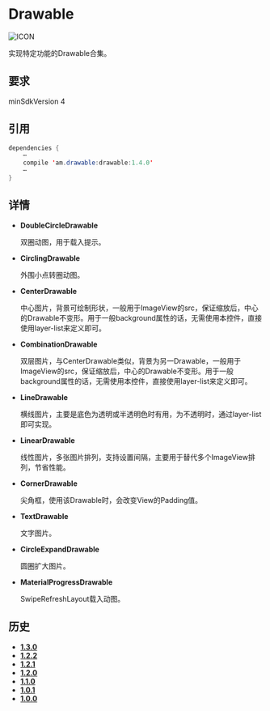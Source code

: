 # Drawable
![ICON](https://raw.githubusercontent.com/AlexMofer/ProjectX/master/drawable/icon.png)

实现特定功能的Drawable合集。
## 要求
minSdkVersion 4
## 引用
```java
dependencies {
    ⋯
    compile 'am.drawable:drawable:1.4.0'
    ⋯
}
```
## 详情
- **DoubleCircleDrawable**

    双圈动图，用于载入提示。
- **CirclingDrawable**

    外围小点转圈动图。
- **CenterDrawable**

    中心图片，背景可绘制形状，一般用于ImageView的src，保证缩放后，中心的Drawable不变形。用于一般background属性的话，无需使用本控件，直接使用layer-list来定义即可。
- **CombinationDrawable**

    双层图片，与CenterDrawable类似，背景为另一Drawable，一般用于ImageView的src，保证缩放后，中心的Drawable不变形。用于一般background属性的话，无需使用本控件，直接使用layer-list来定义即可。
- **LineDrawable**

    横线图片，主要是底色为透明或半透明色时有用，为不透明时，通过layer-list即可实现。
- **LinearDrawable**
    
    线性图片，多张图片排列，支持设置间隔，主要用于替代多个ImageView排列，节省性能。
- **CornerDrawable**
    
    尖角框，使用该Drawable时，会改变View的Padding值。
- **TextDrawable**
    
    文字图片。
- **CircleExpandDrawable**
    
    圆圈扩大图片。
- **MaterialProgressDrawable**

    SwipeRefreshLayout载入动图。

## 历史
- [**1.3.0**](https://bintray.com/alexmofer/maven/Drawable/1.3.0)
- [**1.2.2**](https://bintray.com/alexmofer/maven/Drawable/1.2.2)
- [**1.2.1**](https://bintray.com/alexmofer/maven/Drawable/1.2.1)
- [**1.2.0**](https://bintray.com/alexmofer/maven/Drawable/1.2.0)
- [**1.1.0**](https://bintray.com/alexmofer/maven/Drawable/1.1.0)
- [**1.0.1**](https://bintray.com/alexmofer/maven/Drawable/1.0.1)
- [**1.0.0**](https://bintray.com/alexmofer/maven/Drawable/1.0.0)
